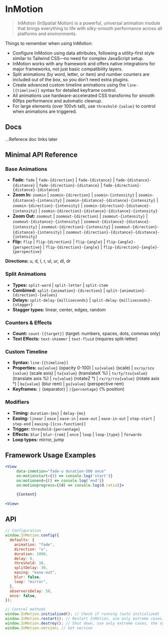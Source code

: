 # InMotion

> InMotion (InSpatial Motion) is a powerful, universal animation module that brings everything to life with silky-smooth performance across all platforms and environments.

Things to remember when using InMotion:

- Configure InMotion using data attributes, following a utility-first style similar to Tailwind CSS—no need for complex JavaScript setup.
- InMotion works with any framework and offers native integrations for major frameworks, not just basic compatibility layers.
- Split animations (by word, letter, or item) and number counters are included out of the box, so you don’t need extra plugins.
- Create advanced custom timeline animations using the `line-[{timeline}]` syntax for detailed keyframe control.
- All animations use hardware-accelerated CSS transforms for smooth 60fps performance and automatic cleanup.
- For large elements (over 100vh tall), use `threshold-{value}` to control when animations are triggered.

## Docs

...Referece doc links later

## Minimal API Reference

### Base Animations

- **Fade:** `fade` | `fade-{direction}` | `fade-{distance}` | `fade-{distance}-{distance}` | `fade-{direction}-{distance}` | `fade-{direction}-{distance}-{distance}`
- **Zoom In:** `zoomin` | `zoomin-{direction}` | `zoomin-{intensity}` | `zoomin-{distance}-{intensity}` | `zoomin-{distance}-{distance}-{intensity}` | `zoomin-{direction}-{intensity}` | `zoomin-{direction}-{distance}-{intensity}` | `zoomin-{direction}-{distance}-{distance}-{intensity}`
- **Zoom Out:** `zoomout` | `zoomout-{direction}` | `zoomout-{intensity}` | `zoomout-{distance}-{intensity}` | `zoomout-{distance}-{distance}-{intensity}` | `zoomout-{direction}-{intensity}` | `zoomout-{direction}-{distance}-{intensity}` | `zoomout-{direction}-{distance}-{distance}-{intensity}`
- **Flip:** `flip` | `flip-{direction}` | `flip-{angle}` | `flip-{angle}-{perspective}` | `flip-{direction}-{angle}` | `flip-{direction}-{angle}-{perspective}`

**Directions:** u, d, l, r, ul, ur, dl, dr

### Split Animations

- **Types:** `split-word` | `split-letter` | `split-item`
- **Combined:** `split-{animation}-{direction}` | `split-{animation}-{direction}-{values}`
- **Delays:** `split-delay-{milliseconds}` | `split-delay-{milliseconds}-{stagger}`
- **Stagger types:** linear, center, edges, random

### Counters & Effects

- **Count:** `count-[{target}]` (target: numbers, spaces, dots, commas only)
- **Text Effects:** `text-shimmer` | `text-fluid` (requires split-letter)

### Custom Timeline

- **Syntax:** `line-[{timeline}]`
- **Properties:** `o±{value}` (opacity 0-100) | `s±{value}` (scale) | `sx/sy/sz±{value}` (scale axis) | `t±{value}` (translateX %) | `tx/ty/tz±{value}` (translate axis %) | `r±{value}` (rotateZ °) | `rx/ry/rz±{value}` (rotate axis °) | `b±{value}` (blur rem) | `p±{value}` (perspective rem)
- **Keyframes:** `|` (separator) | `|{percentage}` (% position)

### Modifiers

- **Timing:** `duration-{ms}` | `delay-{ms}`
- **Easing:** `linear` | `ease` | `ease-in` | `ease-out` | `ease-in-out` | `step-start` | `step-end` | `easing-[{css-function}]`
- **Trigger:** `threshold-{percentage}`
- **Effects:** `blur` | `blur-{rem}` | `once` | `loop` | `loop-{type}` | `forwards`
- **Loop types:** mirror, jump

## Framework Usage Examples

```jsx
<View 
     data-inmotion="fade-u duration-500 once"
     on:motionstart={() => console.log('start')}
     on:motionend={() => console.log('end')}
     on:motionprogress={(d) => console.log(d.ratio)}>

     {Content}
     
<View>
```

## API

```javascript
// Configuration
window.InMotion.config({
  defaults: {
    animation: "fade",
    direction: "u",
    duration: 1000,
    delay: 0,
    threshold: 10,
    splitDelay: 30,
    easing: "ease-out",
    blur: false,
    loop: "mirror",
  },
  observersDelay: 50,
  once: false,
});

// Control methods
window.InMotion.initialized(); // Check if running (auto initialized)
window.InMotion.restart(); // Restart InMotion, use only extreme cases, the system is reactive even in shadowRoot
window.InMotion.destroy(); // Shut down, use only extreme cases, the system is reactive even in shadowRoot
window.InMotion.version; // Get version
```

